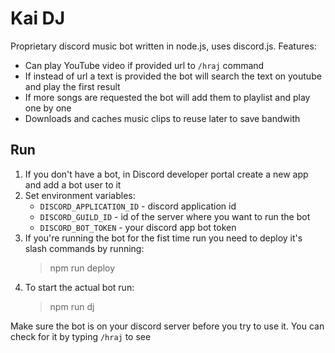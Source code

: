 # Kai DJ

Proprietary discord music bot written in node.js, uses discord.js. Features:
 - Can play YouTube video if provided url to `/hraj` command
 - If instead of url a text is provided the bot will search the text on youtube and play the first result
 - If more songs are requested the bot will add them to playlist and play one by one
 - Downloads and caches music clips to reuse later to save bandwith

## Run
1. If you don't have a bot, in Discord developer portal create a new app and add a bot user to it
2. Set environment variables:
   - `DISCORD_APPLICATION_ID` - discord application id
   - `DISCORD_GUILD_ID` - id of the server where you want to run the bot
   - `DISCORD_BOT_TOKEN` - your discord app bot token
3. If you're running the bot for the fist time run you need to deploy it's slash commands by running:
    > npm run deploy
4. To start the actual bot run:
   > npm run dj

Make sure the bot is on your discord server before you try to use it. You can check for it by typing `/hraj` to see 

